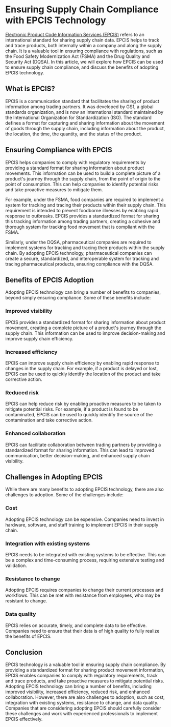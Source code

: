 # Ensuring Supply Chain Compliance with EPCIS Technology

[Electronic Product Code Information Services (EPCIS)](https://en.wikipedia.org/wiki/Electronic_Product_Code) refers to an international standard for sharing supply chain data. EPCIS helps to track and trace products, both internally within a company and along the supply chain. It is a valuable tool in ensuring compliance with regulations, such as the Food Safety Modernization Act (FSMA) and the Drug Quality and Security Act (DQSA). In this article, we will explore how EPCIS can be used to ensure supply chain compliance, and discuss the benefits of adopting EPCIS technology. 

## What is EPCIS?

EPCIS is a communication standard that facilitates the sharing of product information among trading partners. It was developed by GS1, a global standards organization, and is now an international standard maintained by the International Organization for Standardization (ISO). The standard defines a format for capturing and sharing information about the movement of goods through the supply chain, including information about the product, the location, the time, the quantity, and the status of the product. 

## Ensuring Compliance with EPCIS

EPCIS helps companies to comply with regulatory requirements by providing a standard format for sharing information about product movements. This information can be used to build a complete picture of a product's journey through the supply chain, from the point of origin to the point of consumption. This can help companies to identify potential risks and take proactive measures to mitigate them. 

For example, under the FSMA, food companies are required to implement a system for tracking and tracing their products within their supply chain. This requirement is intended to prevent foodborne illnesses by enabling rapid response to outbreaks. EPCIS provides a standardized format for sharing this tracking information among trading partners, creating a cohesive and thorough system for tracking food movement that is compliant with the FSMA. 

Similarly, under the DQSA, pharmaceutical companies are required to implement systems for tracking and tracing their products within the supply chain. By adopting EPCIS technology, pharmaceutical companies can create a secure, standardized, and interoperable system for tracking and tracing pharmaceutical products, ensuring compliance with the DQSA. 

## Benefits of EPCIS Adoption

Adopting EPCIS technology can bring a number of benefits to companies, beyond simply ensuring compliance. Some of these benefits include: 

### Improved visibility 

EPCIS provides a standardized format for sharing information about product movement, creating a complete picture of a product's journey through the supply chain. This information can be used to improve decision-making and improve supply chain efficiency. 

### Increased efficiency 

EPCIS can improve supply chain efficiency by enabling rapid response to changes in the supply chain. For example, if a product is delayed or lost, EPCIS can be used to quickly identify the location of the product and take corrective action. 

### Reduced risk 

EPCIS can help reduce risk by enabling proactive measures to be taken to mitigate potential risks. For example, if a product is found to be contaminated, EPCIS can be used to quickly identify the source of the contamination and take corrective action. 

### Enhanced collaboration 

EPCIS can facilitate collaboration between trading partners by providing a standardized format for sharing information. This can lead to improved communication, better decision-making, and enhanced supply chain visibility. 

## Challenges in Adopting EPCIS

While there are many benefits to adopting EPCIS technology, there are also challenges to adoption. Some of the challenges include: 

### Cost 

Adopting EPCIS technology can be expensive. Companies need to invest in hardware, software, and staff training to implement EPCIS in their supply chain. 

### Integration with existing systems 

EPCIS needs to be integrated with existing systems to be effective. This can be a complex and time-consuming process, requiring extensive testing and validation. 

### Resistance to change 

Adopting EPCIS requires companies to change their current processes and workflows. This can be met with resistance from employees, who may be resistant to change. 

### Data quality 

EPCIS relies on accurate, timely, and complete data to be effective. Companies need to ensure that their data is of high quality to fully realize the benefits of EPCIS. 

## Conclusion

EPCIS technology is a valuable tool in ensuring supply chain compliance. By providing a standardized format for sharing product movement information, EPCIS enables companies to comply with regulatory requirements, track and trace products, and take proactive measures to mitigate potential risks. Adopting EPCIS technology can bring a number of benefits, including improved visibility, increased efficiency, reduced risk, and enhanced collaboration. However, there are also challenges to adoption, such as cost, integration with existing systems, resistance to change, and data quality. Companies that are considering adopting EPCIS should carefully consider these challenges and work with experienced professionals to implement EPCIS effectively.
